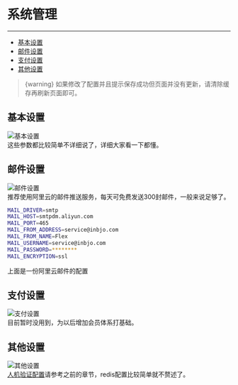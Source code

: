 # 系统管理
---
- [基本设置](#basic)
- [邮件设置](#mail)
- [支付设置](#pay)
- [其他设置](#other)

> {warning} 如果修改了配置并且提示保存成功但页面并没有更新，请清除缓存再刷新页面即可。

<a name="basic"></a>
## 基本设置
![基本设置](/images/docs/basic.png)  
这些参数都比较简单不详细说了，详细大家看一下都懂。  

<a name="mail"></a>
## 邮件设置
![邮件设置](/images/docs/mail.png)  
推荐使用阿里云的邮件推送服务，每天可免费发送300封邮件，一般来说足够了。  
```bash
MAIL_DRIVER=smtp
MAIL_HOST=smtpdm.aliyun.com
MAIL_PORT=465
MAIL_FROM_ADDRESS=service@inbjo.com
MAIL_FROM_NAME=Flex
MAIL_USERNAME=service@inbjo.com
MAIL_PASSWORD=********
MAIL_ENCRYPTION=ssl
```
上面是一份阿里云邮件的配置  

<a name="pay"></a>
## 支付设置
![支付设置](/images/docs/pay.png)  
目前暂时没用到，为以后增加会员体系打基础。

<a name="other"></a>
## 其他设置
![其他设置](/images/docs/other.png)  
[人机验证配置](/{{route}}/{{version}}/config#vaptcha)请参考之前的章节，redis配置比较简单就不赘述了。
